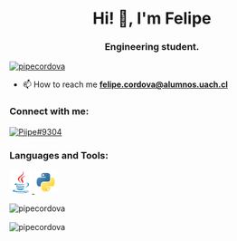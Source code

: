 <h1 align="center">Hi! 👋, I'm Felipe</h1>
<h3 align="center">Engineering student.</h3>

<p align="left"> <a href="https://github.com/ryo-ma/github-profile-trophy"><img src="https://github-profile-trophy.vercel.app/?username=pipecordova" alt="pipecordova" /></a> </p>

- 📫 How to reach me **felipe.cordova@alumnos.uach.cl**

<h3 align="left">Connect with me:</h3>
<p align="left">
<a href="https://discord.gg/Piipe#9304" target="blank"><img align="center" src="https://raw.githubusercontent.com/rahuldkjain/github-profile-readme-generator/master/src/images/icons/Social/discord.svg" alt="Piipe#9304" height="30" width="40" /></a>
</p>

<h3 align="left">Languages and Tools:</h3>
<p align="left"> <a href="https://www.java.com" target="_blank" rel="noreferrer"> <img src="https://raw.githubusercontent.com/devicons/devicon/master/icons/java/java-original.svg" alt="java" width="40" height="40"/> </a> <a href="https://www.python.org" target="_blank" rel="noreferrer"> <img src="https://raw.githubusercontent.com/devicons/devicon/master/icons/python/python-original.svg" alt="python" width="40" height="40"/> </a> </p>

<p><img align="center" src="https://github-readme-stats.vercel.app/api/top-langs?username=pipecordova&show_icons=true&locale=en&layout=compact" alt="pipecordova" /></p>

<p><img align="center" src="https://github-readme-streak-stats.herokuapp.com/?user=pipecordova&" alt="pipecordova" /></p>

